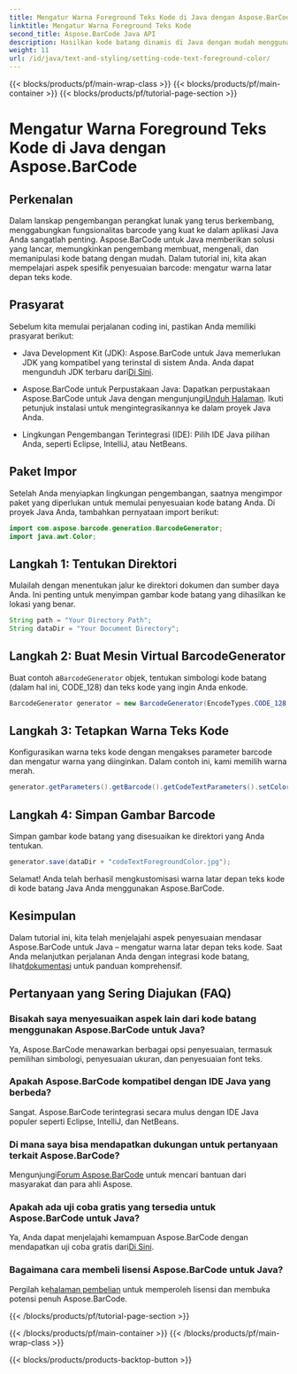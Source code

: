 ```yaml
---
title: Mengatur Warna Foreground Teks Kode di Java dengan Aspose.BarCode
linktitle: Mengatur Warna Foreground Teks Kode
second_title: Aspose.BarCode Java API
description: Hasilkan kode batang dinamis di Java dengan mudah menggunakan Aspose.BarCode. Sesuaikan warna latar depan teks kode dengan mudah menggunakan panduan langkah demi langkah kami.
weight: 11
url: /id/java/text-and-styling/setting-code-text-foreground-color/
---
```


{{< blocks/products/pf/main-wrap-class >}}
{{< blocks/products/pf/main-container >}}
{{< blocks/products/pf/tutorial-page-section >}}

# Mengatur Warna Foreground Teks Kode di Java dengan Aspose.BarCode


## Perkenalan
Dalam lanskap pengembangan perangkat lunak yang terus berkembang, menggabungkan fungsionalitas barcode yang kuat ke dalam aplikasi Java Anda sangatlah penting. Aspose.BarCode untuk Java memberikan solusi yang lancar, memungkinkan pengembang membuat, mengenali, dan memanipulasi kode batang dengan mudah. Dalam tutorial ini, kita akan mempelajari aspek spesifik penyesuaian barcode: mengatur warna latar depan teks kode.

## Prasyarat
Sebelum kita memulai perjalanan coding ini, pastikan Anda memiliki prasyarat berikut:

-  Java Development Kit (JDK): Aspose.BarCode untuk Java memerlukan JDK yang kompatibel yang terinstal di sistem Anda. Anda dapat mengunduh JDK terbaru dari[Di Sini](https://www.oracle.com/java/technologies/javase-downloads.html).

-  Aspose.BarCode untuk Perpustakaan Java: Dapatkan perpustakaan Aspose.BarCode untuk Java dengan mengunjungi[Unduh Halaman](https://releases.aspose.com/barcode/java/). Ikuti petunjuk instalasi untuk mengintegrasikannya ke dalam proyek Java Anda.

- Lingkungan Pengembangan Terintegrasi (IDE): Pilih IDE Java pilihan Anda, seperti Eclipse, IntelliJ, atau NetBeans.

## Paket Impor
Setelah Anda menyiapkan lingkungan pengembangan, saatnya mengimpor paket yang diperlukan untuk memulai penyesuaian kode batang Anda. Di proyek Java Anda, tambahkan pernyataan import berikut:

```java
import com.aspose.barcode.generation.BarcodeGenerator;
import java.awt.Color;
```

## Langkah 1: Tentukan Direktori
Mulailah dengan menentukan jalur ke direktori dokumen dan sumber daya Anda. Ini penting untuk menyimpan gambar kode batang yang dihasilkan ke lokasi yang benar.

```java
String path = "Your Directory Path";
String dataDir = "Your Document Directory";
```

## Langkah 2: Buat Mesin Virtual BarcodeGenerator
 Buat contoh a`BarcodeGenerator` objek, tentukan simbologi kode batang (dalam hal ini, CODE_128) dan teks kode yang ingin Anda enkode.

```java
BarcodeGenerator generator = new BarcodeGenerator(EncodeTypes.CODE_128, "12345678");
```

## Langkah 3: Tetapkan Warna Teks Kode
Konfigurasikan warna teks kode dengan mengakses parameter barcode dan mengatur warna yang diinginkan. Dalam contoh ini, kami memilih warna merah.

```java
generator.getParameters().getBarcode().getCodeTextParameters().setColor(Color.RED);
```

## Langkah 4: Simpan Gambar Barcode
Simpan gambar kode batang yang disesuaikan ke direktori yang Anda tentukan.

```java
generator.save(dataDir + "codeTextForegroundColor.jpg");
```

Selamat! Anda telah berhasil mengkustomisasi warna latar depan teks kode di kode batang Java Anda menggunakan Aspose.BarCode.

## Kesimpulan
Dalam tutorial ini, kita telah menjelajahi aspek penyesuaian mendasar Aspose.BarCode untuk Java – mengatur warna latar depan teks kode. Saat Anda melanjutkan perjalanan Anda dengan integrasi kode batang, lihat[dokumentasi](https://reference.aspose.com/barcode/java/) untuk panduan komprehensif.

## Pertanyaan yang Sering Diajukan (FAQ)

### Bisakah saya menyesuaikan aspek lain dari kode batang menggunakan Aspose.BarCode untuk Java?
Ya, Aspose.BarCode menawarkan berbagai opsi penyesuaian, termasuk pemilihan simbologi, penyesuaian ukuran, dan penyesuaian font teks.

### Apakah Aspose.BarCode kompatibel dengan IDE Java yang berbeda?
Sangat. Aspose.BarCode terintegrasi secara mulus dengan IDE Java populer seperti Eclipse, IntelliJ, dan NetBeans.

### Di mana saya bisa mendapatkan dukungan untuk pertanyaan terkait Aspose.BarCode?
 Mengunjungi[Forum Aspose.BarCode](https://forum.aspose.com/c/barcode/13) untuk mencari bantuan dari masyarakat dan para ahli Aspose.

### Apakah ada uji coba gratis yang tersedia untuk Aspose.BarCode untuk Java?
 Ya, Anda dapat menjelajahi kemampuan Aspose.BarCode dengan mendapatkan uji coba gratis dari[Di Sini](https://releases.aspose.com/).

### Bagaimana cara membeli lisensi Aspose.BarCode untuk Java?
 Pergilah ke[halaman pembelian](https://purchase.aspose.com/buy) untuk memperoleh lisensi dan membuka potensi penuh Aspose.BarCode.


{{< /blocks/products/pf/tutorial-page-section >}}

{{< /blocks/products/pf/main-container >}}
{{< /blocks/products/pf/main-wrap-class >}}

{{< blocks/products/products-backtop-button >}}
